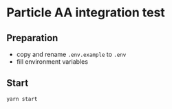 # Particle AA integration test

## Preparation
- copy and rename ```.env.example``` to ```.env```
- fill environment variables

## Start
```
yarn start
```
